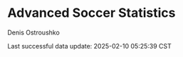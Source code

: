 # Advanced Soccer Statistics
Denis Ostroushko

<!-- gfm -->

Last successful data update: 2025-02-10 05:25:39 CST
